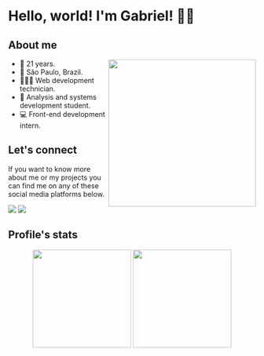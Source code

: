 # Hello, world! I'm Gabriel! 🖖🏻

<div>
  <h2>About me</h2>
  <img align="right" height="300px" src="https://www.aagnia.com/wp-content/uploads/2021/12/39998-web-development.gif" /> 
  <ul>
    <li>📆 21 years.</li>
    <li>📍 São Paulo, Brazil.</li>
    <li>👨🏻‍🎓 Web development technician.</li>
    <li>📘 Analysis and systems development student.</li>
    <li>💻 Front-end development intern.</li>
  </ul>
</div>

<div>
  <h2>Let's connect</h2>
  <p>If you want to know more about me or my projects you can find me on any of these social media platforms below.</p>
  <div> 
    <a href = "mailto:almeidag2001@gmail.com"><img src="https://img.shields.io/badge/-Gmail-%23333?style=for-the-badge&logo=gmail&logoColor=white" target="_blank"></a>
    <a href="https://www.linkedin.com/in/gabriel-de-almeida-03a74820b/" target="_blank"><img src="https://img.shields.io/badge/-LinkedIn-%230077B5?style=for-the-badge&logo=linkedin&logoColor=white" target="_blank"></a> 
  </div>
</div>

<div>
  <h2>Profile's stats</h2>
  <div align="center">
    <img height="200px" src="https://github-readme-stats.vercel.app/api?username=almeidagds&show_icons=true&include_all_commits=true&count_private=true"/>
    <img height="200px" src="https://github-readme-stats.vercel.app/api/top-langs/?username=almeidagds"/>
     
  </div>
</div>

##
